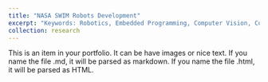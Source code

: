 ```yaml
---
title: "NASA SWIM Robots Development"
excerpt: "Keywords: Robotics, Embedded Programming, Computer Vision, Computer Simulation, SWARM behavior<br/>"
collection: research
---
```


This is an item in your portfolio. It can be have images or nice text. If you name the file .md, it will be parsed as markdown. If you name the file .html, it will be parsed as HTML. 
